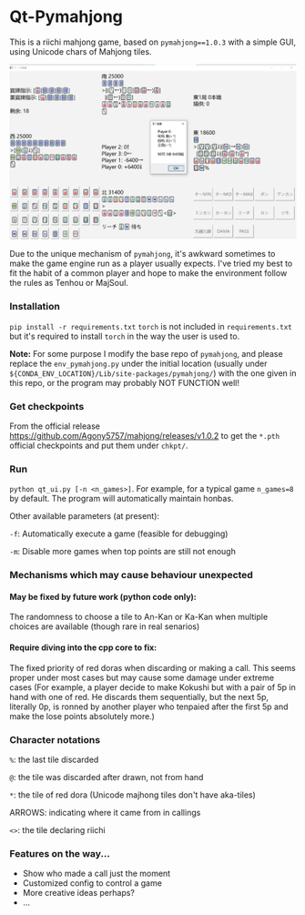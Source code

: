 # Qt-Pymahjong

This is a riichi mahjong game, based on `pymahjong==1.0.3` with a simple GUI, using Unicode chars of Mahjong tiles.

![](./img/sample_ui.jpg)

Due to the unique mechanism of `pymahjong`, it's awkward sometimes to make the game engine run as a player usually expects. I've tried my best to fit the habit of a common player and hope to make the environment follow the rules as Tenhou or MajSoul.

### Installation

`pip install -r requirements.txt`
`torch` is not included in `requirements.txt` but it's required to install `torch` in the way the user is used to. 

**Note:** For some purpose I modify the base repo of `pymahjong`, and please replace the `env_pymahjong.py` under the initial location (usually under `${CONDA_ENV_LOCATION}/Lib/site-packages/pymahjong/`) with the one given in this repo, or the program may probably NOT FUNCTION well!

### Get checkpoints

From the official release https://github.com/Agony5757/mahjong/releases/v1.0.2 to get the `*.pth` official checkpoints and put them under `chkpt/`.

### Run

`python qt_ui.py [-n <n_games>]`. For example, for a typical game `n_games=8` by default. The program will automatically maintain honbas.

Other available parameters (at present):

`-f`: Automatically execute a game (feasible for debugging)

`-m`: Disable more games when top points are still not enough

### Mechanisms which may cause behaviour unexpected

#### May be fixed by future work (python code only):

The randomness to choose a tile to An-Kan or Ka-Kan when multiple choices are available (though rare in real senarios)

#### Require diving into the cpp core to fix:

The fixed priority of red doras when discarding or making a call. This seems proper under most cases but may cause some damage under extreme cases (For example, a player decide to make Kokushi but with a pair of 5p in hand with one of red. He discards them sequentially, but the next 5p, literally 0p, is ronned by another player who tenpaied after the first 5p and make the lose points absolutely more.)

### Character notations

`%`: the last tile discarded

`@`: the tile was discarded after drawn, not from hand

`*`: the tile of red dora (Unicode majhong tiles don't have aka-tiles)

ARROWS: indicating where it came from in callings

`<>`: the tile declaring riichi

### Features on the way...

- Show who made a call just the moment
- Customized config to control a game
- More creative ideas perhaps?
- ...